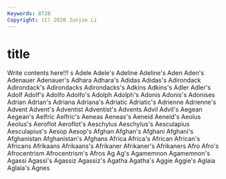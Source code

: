 ```yaml
---
Keywords: 8728
Copyright: (C) 2020 Junjie Li
---
```


# title

Write contents here!!!
s 
Adele 
Adele's 
Adeline 
Adeline's 
Aden
Aden's 
Adenauer 
Adenauer's 
Adhara 
Adhara's 
Adidas 
Adidas's 
Adirondack 
Adirondack's 
Adirondacks
Adirondacks's 
Adkins 
Adkins's 
Adler 
Adler's 
Adolf 
Adolf's 
Adolfo 
Adolfo's 
Adolph
Adolph's 
Adonis 
Adonis's 
Adonises 
Adrian 
Adrian's 
Adriana 
Adriana's 
Adriatic 
Adriatic's
Adrienne 
Adrienne's 
Advent 
Advent's 
Adventist 
Adventist's 
Advents 
Advil 
Advil's 
Aegean
Aegean's 
Aelfric 
Aelfric's 
Aeneas 
Aeneas's 
Aeneid 
Aeneid's 
Aeolus 
Aeolus's 
Aeroflot
Aeroflot's 
Aeschylus 
Aeschylus's 
Aesculapius 
Aesculapius's 
Aesop 
Aesop's 
Afghan 
Afghan's 
Afghani
Afghani's 
Afghanistan 
Afghanistan's 
Afghans 
Africa 
Africa's 
African 
African's 
Africans 
Afrikaans
Afrikaans's 
Afrikaner 
Afrikaner's 
Afrikaners 
Afro 
Afro's 
Afrocentrism 
Afrocentrism's 
Afros 
Ag
Ag's 
Agamemnon 
Agamemnon's 
Agassi 
Agassi's 
Agassiz 
Agassiz's 
Agatha 
Agatha's 
Aggie
Aggie's 
Aglaia 
Aglaia's 
Agnes 

